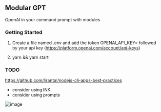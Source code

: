 ## Modular GPT

OpenAI in your command prompt with modules 



### Getting Started 

1. Create a file named .env and add the token OPENAI_API_KEY= followed by your api key  (https://platform.openai.com/account/api-keys)

2. yarn && yarn start 


### TODO 

https://github.com/lirantal/nodejs-cli-apps-best-practices

- consider using INK 
- consider using prompts 


![image](https://user-images.githubusercontent.com/6249263/227419638-1f703d4f-163a-4c14-86f7-97e148313c67.png)
